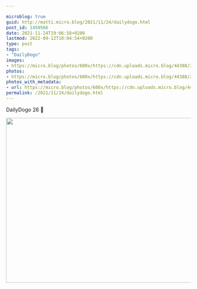 ```yaml
---

microblog: true
guid: http://matti.micro.blog/2021/11/24/dailydogo.html
post_id: 1450566
date: 2021-11-24T19:06:58+0200
lastmod: 2022-09-12T10:04:54+0200
type: post
tags:
- "DailyDogo"
images:
- https://micro.blog/photos/600x/https://cdn.uploads.micro.blog/44388/2021/2e85bc107f.jpg
photos:
- https://micro.blog/photos/600x/https://cdn.uploads.micro.blog/44388/2021/2e85bc107f.jpg
photos_with_metadata:
- url: https://micro.blog/photos/600x/https://cdn.uploads.micro.blog/44388/2021/2e85bc107f.jpg
permalink: /2021/11/24/dailydogo.html
---
```

DailyDogo 26 🐶

<img src="/media/uploads/2021/2e85bc107f.jpg" width="600" height="450" alt="" />
